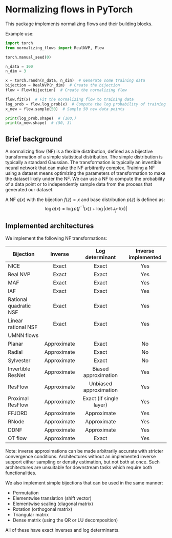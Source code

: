 # Normalizing flows in PyTorch

This package implements normalizing flows and their building blocks.

Example use:

```python
import torch
from normalizing_flows import RealNVP, Flow

torch.manual_seed(0)

n_data = 100
n_dim = 3

x = torch.randn(n_data, n_dim)  # Generate some training data
bijection = RealNVP(n_dim)  # Create the bijection
flow = Flow(bijection)  # Create the normalizing flow

flow.fit(x)  # Fit the normalizing flow to training data
log_prob = flow.log_prob(x)  # Compute the log probability of training data
x_new = flow.sample(50)  # Sample 50 new data points

print(log_prob.shape)  # (100,)
print(x_new.shape)  # (50, 3)
```

## Brief background

A normalizing flow (NF) is a flexible distribution, defined as a bijective transformation of a simple statistical
distribution.
The simple distribution is typically a standard Gaussian.
The transformation is typically an invertible neural network that can make the NF arbitrarily complex.
Training a NF using a dataset means optimizing the parameters of transformation to make the dataset likely under the NF.
We can use a NF to compute the probability of a data point or to independently sample data from the process that
generated our dataset.

A NF $q(x)$ with the bijection $f(z) = x$ and base distribution $p(z)$ is defined as:
$$\log q(x) = \log p(f^{-1}(x)) + \log\left|\det J_{f^{-1}}(x)\right|$$

## Implemented architectures

We implement the following NF transformations:

| Bijection              |   Inverse   |     Log determinant     | Inverse implemented |
|------------------------|:-----------:|:-----------------------:|:-------------------:|
| NICE                   |    Exact    |          Exact          |         Yes         |
| Real NVP               |    Exact    |          Exact          |         Yes         |
| MAF                    |    Exact    |          Exact          |         Yes         |
| IAF                    |    Exact    |          Exact          |         Yes         |
| Rational quadratic NSF |    Exact    |          Exact          |         Yes         |
| Linear rational NSF    |    Exact    |          Exact          |         Yes         |
| UMNN flows             |             |                         |                     |
| Planar                 | Approximate |          Exact          |         No          |
| Radial                 | Approximate |          Exact          |         No          |
| Sylvester              | Approximate |          Exact          |         No          |
| Invertible ResNet      | Approximate |  Biased approximation   |         Yes         |
| ResFlow                | Approximate | Unbiased approximation  |         Yes         |
| Proximal ResFlow       | Approximate | Exact (if single layer) |         Yes         |
| FFJORD                 | Approximate |       Approximate       |         Yes         |
| RNode                  | Approximate |       Approximate       |         Yes         |
| DDNF                   | Approximate |       Approximate       |         Yes         |
| OT flow                | Approximate |          Exact          |         Yes         |

Note: inverse approximations can be made arbitrarily accurate with stricter convergence conditions.
Architectures without an implemented inverse support either sampling or density estimation, but not both at once.
Such architectures are unsuitable for downstream tasks which require both functionalities.

We also implement simple bijections that can be used in the same manner:

* Permutation
* Elementwise translation (shift vector)
* Elementwise scaling (diagonal matrix)
* Rotation (orthogonal matrix)
* Triangular matrix
* Dense matrix (using the QR or LU decomposition)

All of these have exact inverses and log determinants.